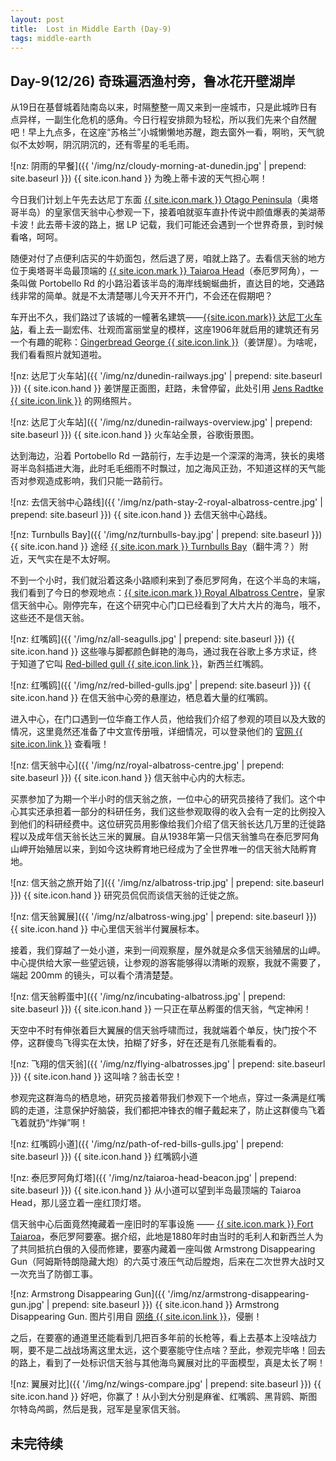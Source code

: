 ```yaml
---
layout: post
title:  Lost in Middle Earth (Day-9)
tags: middle-earth
---
```

## Day-9(12/26) 奇珠遍洒渔村旁，鲁冰花开壁湖岸

从19日在基督城着陆南岛以来，时隔整整一周又来到一座城市，只是此城昨日有点异样，一副生化危机的感角。今日行程安排颇为轻松，所以我们先来个自然醒吧！早上九点多，在这座“苏格兰”小城懒懒地苏醒，跑去窗外一看，啊哟，天气貌似不太妙啊，阴沉阴沉的，还有零星的毛毛雨。

<!--more-->
![nz: 阴雨的早餐]({{ '/img/nz/cloudy-morning-at-dunedin.jpg' | prepend: site.baseurl }})
{{ site.icon.hand }} <span>为晚上蒂卡波的天气担心啊！</span>

今日我们计划上午先去达尼丁东面 [{{ site.icon.mark }} Otago Peninsula](http://dwz.cn/3qOKMG)（奥塔哥半岛）的皇家信天翁中心参观一下，接着咱就驱车直扑传说中颜值爆表的美湖蒂卡波！此去蒂卡波的路上，据 LP 记载，我们可能还会遇到一个世界奇景，到时候看咯，呵呵。

随便对付了点便利店买的牛奶面包，然后退了房，咱就上路了。去看信天翁的地方位于奥塔哥半岛最顶端的 [{{ site.icon.mark }} Taiaroa Head](http://dwz.cn/3qOP2Y)（泰厄罗阿角），一条叫做 Portobello Rd 的小路沿着该半岛的海岸线蜿蜒曲折，直达目的地，交通路线非常的简单。就是不太清楚哪儿今天开不开门，不会还在假期吧？

车开出不久，我们路过了该城的一幢著名建筑——[{{site.icon.mark}} 达尼丁火车站](http://dwz.cn/3rjG2s)，看上去一副宏伟、壮观而富丽堂皇的模样，这座1906年就启用的建筑还有另一个有趣的昵称：[Gingerbread George {{ site.icon.link }}](https://en.wikipedia.org/wiki/Dunedin_Railway_Station)（姜饼屋）。为啥呢，我们看看照片就知道啦。

![nz: 达尼丁火车站]({{ '/img/nz/dunedin-railways.jpg' | prepend: site.baseurl }})
{{ site.icon.hand }} <span>姜饼屋正面图，赶路，未曾停留，此处引用 [Jens Radtke {{ site.icon.link }}](https://ssl.panoramio.com/photo/124162065) 的网络照片。</span>

![nz: 达尼丁火车站]({{ '/img/nz/dunedin-railways-overview.jpg' | prepend: site.baseurl }})
{{ site.icon.hand }} <span>火车站全景，谷歌街景图。</span>

达到海边，沿着 Portobello Rd 一路前行，左手边是一个深深的海湾，狭长的奥塔哥半岛斜插进大海，此时毛毛细雨不时飘过，加之海风正劲，不知道这样的天气能否对参观造成影响，我们只能一路前行。

![nz: 去信天翁中心路线]({{ '/img/nz/path-stay-2-royal-albatross-centre.jpg' | prepend: site.baseurl }})
{{ site.icon.hand }} <span>去信天翁中心路线。</span>

![nz: Turnbulls Bay]({{ '/img/nz/turnbulls-bay.jpg' | prepend: site.baseurl }})
{{ site.icon.hand }} <span>途经 [{{ site.icon.mark }} Turnbulls Bay](http://dwz.cn/3rpaK0)（翻牛湾？）附近，天气实在是不太好啊。</span>

不到一个小时，我们就沿着这条小路顺利来到了泰厄罗阿角，在这个半岛的末端，我们看到了今日的参观地点：[{{ site.icon.mark }} Royal Albatross Centre](http://dwz.cn/3roWcY)，皇家信天翁中心。刚停完车，在这个研究中心门口已经看到了大片大片的海鸟，哦不，这些还不是信天翁。

![nz: 红嘴鸥]({{ '/img/nz/all-seagulls.jpg' | prepend: site.baseurl }})
{{ site.icon.hand }} <span>这些喙与脚都颜色鲜艳的海鸟，通过我在谷歌上多方求证，终于知道了它叫 [Red-billed gull {{ site.icon.link }}](https://en.wikipedia.org/wiki/Red-billed_gull)，新西兰红嘴鸥。</span>

![nz: 红嘴鸥]({{ '/img/nz/red-billed-gulls.jpg' | prepend: site.baseurl }})
{{ site.icon.hand }} <span>在信天翁中心旁的悬崖边，栖息着大量的红嘴鸥。</span>

进入中心，在门口遇到一位华裔工作人员，他给我们介绍了参观的项目以及大致的情况，这里竟然还准备了中文宣传册哦，详细情况，可以登录他们的 [官网 {{ site.icon.link }}](http://albatross.org.nz/) 查看哦！

![nz: 信天翁中心]({{ '/img/nz/royal-albatross-centre.jpg' | prepend: site.baseurl }})
{{ site.icon.hand }} <span>信天翁中心内的大标志。</span>

买票参加了为期一个半小时的信天翁之旅，一位中心的研究员接待了我们。这个中心其实还承担着一部分的科研任务，我们这些参观取得的收入会有一定的比例投入到他们的科研经费中。这位研究员用影像给我们介绍了信天翁长达几万里的迁徙路程以及成年信天翁长达三米的翼展。自从1938年第一只信天翁雏鸟在泰厄罗阿角山岬开始殖居以来，到如今这块孵育地已经成为了全世界唯一的信天翁大陆孵育地。

![nz: 信天翁之旅开始了]({{ '/img/nz/albatross-trip.jpg' | prepend: site.baseurl }})
{{ site.icon.hand }} <span>研究员侃侃而谈信天翁的迁徙之旅。</span>

![nz: 信天翁翼展]({{ '/img/nz/albatross-wing.jpg' | prepend: site.baseurl }})
{{ site.icon.hand }} <span>中心里信天翁半付翼展标本。</span>

接着，我们穿越了一处小道，来到一间观察屋，屋外就是众多信天翁殖居的山岬。中心提供给大家一些望远镜，让参观的游客能够得以清晰的观察，我就不需要了，端起 200mm 的镜头，可以看个清清楚楚。

![nz: 信天翁孵蛋中]({{ '/img/nz/incubating-albatross.jpg' | prepend: site.baseurl }})
{{ site.icon.hand }} <span>一只正在草丛孵蛋的信天翁，气定神闲！</span>

天空中不时有伸张着巨大翼展的信天翁呼啸而过，我就端着个单反，快门按个不停，这群傻鸟飞得实在太快，拍糊了好多，好在还是有几张能看看的。

![nz: 飞翔的信天翁]({{ '/img/nz/flying-albatrosses.jpg' | prepend: site.baseurl }})
{{ site.icon.hand }} <span>这叫啥？翁击长空！</span>

参观完这群海鸟的栖息地，研究员接着带我们参观下一个地点，穿过一条满是红嘴鸥的走道，注意保护好脑袋，我们都把冲锋衣的帽子戴起来了，防止这群傻鸟飞着飞着就扔“炸弹”啊！

![nz: 红嘴鸥小道]({{ '/img/nz/path-of-red-bills-gulls.jpg' | prepend: site.baseurl }})
{{ site.icon.hand }} <span>红嘴鸥小道</span>

![nz: 泰厄罗阿角灯塔]({{ '/img/nz/taiaroa-head-beacon.jpg' | prepend: site.baseurl }})
{{ site.icon.hand }} <span>从小道可以望到半岛最顶端的 Taiaroa Head，那儿竖立着一座红顶灯塔。</span>

信天翁中心后面竟然掩藏着一座旧时的军事设施 —— [{{ site.icon.mark }} Fort Taiaroa](http://dwz.cn/3rtkox)，泰厄罗阿要塞。据介绍，此地是1880年时由当时的毛利人和新西兰人为了共同抵抗白俄的入侵而修建，要塞内藏着一座叫做 Armstrong Disappearing Gun（阿姆斯特朗隐藏大炮）的六英寸液压气动后膛炮，后来在二次世界大战时又一次充当了防御工事。

![nz: Armstrong Disappearing Gun]({{ '/img/nz/armstrong-disappearing-gun.jpg' | prepend: site.baseurl }})
{{ site.icon.hand }} <span>Armstrong Disappearing Gun. 图片引用自 [网络 {{ site.icon.link }}](https://plus.google.com/115839043245319076103/photos)，侵删！</span>

之后，在要塞的通道里还能看到几把百多年前的长枪等，看上去基本上没啥战力啊，要不是二战战场离这里太远，这个要塞能守住点啥？至此，参观完毕咯！回去的路上，看到了一处标识信天翁与其他海鸟翼展对比的平面模型，真是太长了啊！

![nz: 翼展对比]({{ '/img/nz/wings-compare.jpg' | prepend: site.baseurl }})
{{ site.icon.hand }} <span>好吧，你赢了！从小到大分别是麻雀、红嘴鸥、黑背鸥、斯图尔特岛鸬鹚，然后是我，冠军是皇家信天翁。</span>

## <i class="fa fa-angle-double-right"></i> 未完待续
